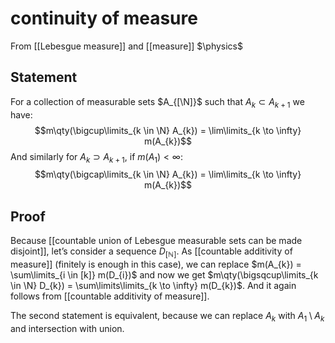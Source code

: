 # continuity of measure
From [[Lebesgue measure]] and [[measure]]
$\physics$
## Statement
For a collection of measurable sets $A_{[\N]}$ such that $A_{k} \subset A_{k+1}$ we have:
$$m\qty(\bigcup\limits_{k \in \N} A_{k}) = \lim\limits_{k \to \infty} m(A_{k})$$
And similarly for $A_{k} \supset A_{k+1}$, if $m(A_{1}) < \infty$:
$$m\qty(\bigcap\limits_{k \in \N} A_{k}) = \lim\limits_{k \to \infty} m(A_{k})$$

## Proof
Because [[countable union of Lebesgue measurable sets can be made disjoint]], let’s consider a sequence $D_{[\mathbb{N}]}$. As [[countable additivity of measure]] (finitely is enough in this case), we can replace $m(A_{k}) = \sum\limits_{i \in [k]} m(D_{i})$ and now we get $m\qty(\bigsqcup\limits_{k \in \N} D_{k}) = \sum\limits\limits_{k \to \infty} m(D_{k})$.
And it again follows from [[countable additivity of measure]].

The second statement is equivalent, because we can replace $A_{k}$ with $A_{1} \setminus A_{k}$ and intersection with union.